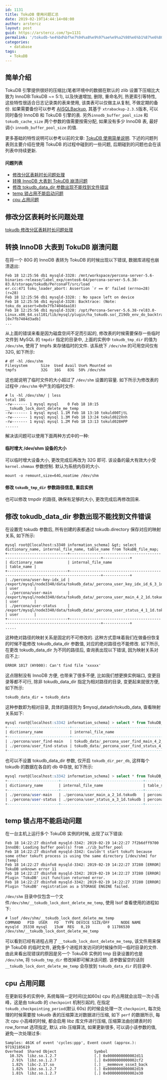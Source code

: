 ```yaml
---
id: 1131
title: TokuDB 使用问题汇总
date: 2019-02-19T14:44:14+08:00
author: arstercz
layout: post
guid: https://arstercz.com/?p=1131
permalink: '/tokudb-%e4%bd%bf%e7%94%a8%e9%97%ae%e9%a2%98%e6%b1%87%e6%80%bb/'
categories:
  - database
tags:
  - TokuDB
---
```

## 简单介绍

TokuDB 引擎提供很好的压缩比(笔者环境中的数据在默认的 zlib 设置下压缩比大致为 InnoDB:TokuDB ~= 5:1), 以及快速增加, 删除, 重命名列, 热更索引等特性, 这些特性很适合日志记录类的表来使用, 该类表可以仅做主从复制, 不做定期的备份. 如果需要备份可以参考 [AliSQLBackup](https://github.com/alibaba/AliSQLBackup), 其基于 `xtrabackup-2.3.5`版本, 可以同时备份 InnoDB 和 TokuDB 引擎的表. 另外`innodb_buffer_pool_size` 和 `tokudb_cache_size` 两个参数的值需要按需分配, 如果没有多少 InnoDB 表, 最好调小 `innodb_buffer_pool_size` 的值.

更多基础的特性说明可以参考以前的文章: [TokuDB 使用简单说明](https://blog.arstercz.com/tokudb-%E7%89%B9%E6%80%A7%E6%A6%82%E8%A7%88/). 下述的问题列表则主要介绍在使用 TokuDB 的过程中碰到的一些问题, 后期碰到的问题也会在该列表中持续更新.

#### 问题列表

* [修改分区表耗时长问题处理](#修改分区表耗时长问题处理)
* [转换 InnoDB 大表到 TokuDB 崩溃问题](#转换-InnoDB-大表到-TokuDB-崩溃问题)
* [修改 tokudb_data_dir 参数出现不能找到文件错误](#修改-tokudb_data_dir-参数出现不能找到文件错误)
* [temp 锁占用不能启动问题](#temp-锁占用不能启动问题)
* [cpu 占用问题](#cpu-占用问题)

## 修改分区表耗时长问题处理

[tokudb 修改分区表耗时长问题处理](https://blog.arstercz.com/tokudb-%E4%BF%AE%E6%94%B9%E5%88%86%E5%8C%BA%E8%A1%A8%E8%80%97%E6%97%B6%E9%95%BF%E9%97%AE%E9%A2%98%E5%A4%84%E7%90%86/)

## 转换 InnoDB 大表到 TokuDB 崩溃问题

在将一个 80G 的 InnoDB 表转为 TokuDB 的时候出现以下错误, 数据库进程也崩溃退出:

```
Feb 18 12:25:56 db1 mysqld-3328: /mnt/workspace/percona-server-5.6-binaries-release/label_exp/centos6-64/percona-server-5.6.38-83.0/storage/tokudb/PerconaFT/src/load
er.cc:471 toku_loader_abort: Assertion `r == 0' failed (errno=28) (r=28)
Feb 18 12:25:56 db1 mysqld-3328: : No space left on device
Feb 18 12:25:56 db1 mysqld-3328: Backtrace: (Note: toku_do_assert=0x0x7fb7404daa10)
Feb 18 12:25:56 db1 mysqld-3328: /opt/Percona-Server-5.6.38-rel83.0-Linux.x86_64.ssl101/lib/mysql/plugin/ha_tokudb.so(_Z19db_env_do_backtraceP8_IO_FILE+0x1b)[0x7fb7404d3adb]
...
```

从上面的错误来看是因为磁盘空间不足而引起的, 修改表的时候需要保存一些临时文件到 MySQL 的 `tmpdir` 指定的目录中, 上面的实例中 `tokudb_tmp_dir` 的值为 `/dev/shm`, 使用了 tmpfs 来存储临时的文件. 该系统下 `/dev/shm` 的可用空间仅有 32G, 如下所示:

```
# df -hl /dev/shm
Filesystem      Size  Used Avail Use% Mounted on
tmpfs           32G   16G   83G  50% /dev/shm
```

这也就说明了临时文件的大小超过了 `/dev/shm` 设置的容量. 如下所示为修改表的过程中 `/dev/shm` 中产生的临时文件:

```
# ls -hl /dev/shm/ | less
total 18G
-rw------- 1 mysql mysql    0 Feb 18 10:15 __tokudb_lock_dont_delete_me_temp
-rw------- 1 mysql mysql 1.1M Feb 18 13:10 tokuld00TjtL
-rw------- 1 mysql mysql 1.3M Feb 18 13:24 tokuld022Xnh
-rw------- 1 mysql mysql 1.2M Feb 18 13:13 tokuld028HPP
......
```

解决该问题可以使用下面两种方式中的一种:

#### 临时增大 /dev/shm 设备的大小

可以临时增大设备大小, 更改完成后再改为 32G 即可. 该设备的最大有效大小受 `kernel.shmmax` 参数控制. 默认为系统内存的大小.

```
mount -o remount,size=64G,noatime /dev/shm
```

#### 修改 `tokudb_tmp_dir` 参数路径信息, 重启实例

也可以修改 tmpdir 的路径, 确保有足够的大小, 更改完成后再修改回来.

## 修改 tokudb_data_dir 参数出现不能找到文件错误

在设置完 tokudb 参数后, 所有创建的表都通过 tokudb.directory 保存对应的映射关系, 如下所示:

```
mysql root@[localhost:s3340 information_schema] &gt; select dictionary_name, internal_file_name, table_name from TokuDB_file_map; 
+---------------------------+------------------------------------------------------------------------------------+------------+
| dictionary_name           | internal_file_name                                                                 | table_name |
+---------------------------+------------------------------------------------------------------------------------+------------+
| ./percona/user-key-idx_id | /export/mysql/node3340/data/tokudb_data/_percona_user_key_idx_id_6_3_1d_B_0.tokudb | user       |
| ./percona/user-main       | /export/mysql/node3340/data/tokudb_data/_percona_user_main_4_2_1d.tokudb           | user       |
| ./percona/user-status     | /export/mysql/node3340/data/tokudb_data/_percona_user_status_4_1_1d.tokudb         | user       |
+---------------------------+------------------------------------------------------------------------------------+------------+
.....
```

这种绝对路径的映射关系是固定的不可修改的. 这种方式意味着我们在做备份恢复的时候不能修改 tokudb_data_dir 参数值, 对应的绝对路径也不能修改. 如下所示, 在更改 tokudb_data_dir 为不同的路径后, 查询表出现以下错误, 因为映射关系对应不上:

```
ERROR 1017 (HY000): Can't find file 'xxxxx'
```

这点限制没有 InnoDB 方便, 也带来了很多不便, 比如我们想更换实例端口, 变更目录等都不可行, 除非 tokudb_data_dir 指定为相对路径的目录, 变更起来就很方便, 如下所示:

```
tokudb_data_dir = tokudb_data
```

这种参数即为相对目录, 具体的路径则为 $mysql_datadir/tokudb_data, 查看映射关系如下:

```sql
mysql root@[localhost:s3342 information_schema] > select * from TokuDB_file_map;
+----------------------------+-----------------------------------------------------+--------------+------------+-----------------------+
| dictionary_name            | internal_file_name                                  | table_schema | table_name | table_dictionary_name |
+----------------------------+-----------------------------------------------------+--------------+------------+-----------------------+
| ./percona/user_find-main   | tokudb_data/_percona_user_find_main_4_2_1d.tokudb   | percona      | user_find  | main                  |
| ./percona/user_find-status | tokudb_data/_percona_user_find_status_4_1_1d.tokudb | percona      | user_find  | status                |
+----------------------------+-----------------------------------------------------+--------------+------------+-----------------------+
```

也可以不设置 tokudb_data_dir 参数, 仅开启 `tokudb_dir_per_db`, 这样每个 tokudb 的数据在各自的 db 中存放, 如下所示:
```sql
mysql root@[localhost:s3342 information_schema] > select * from TokuDB_file_map;
+-----------------------+-------------------------------------+--------------+------------+-----------------------+
| dictionary_name       | internal_file_name                  | table_schema | table_name | table_dictionary_name |
+-----------------------+-------------------------------------+--------------+------------+-----------------------+
| ./percona/user-main   | ./percona/user_main_a_2_1d.tokudb   | percona      | user       | main                  |
| ./percona/user-status | ./percona/user_status_a_3_1d.tokudb | percona      | user       | status                |
+-----------------------+-------------------------------------+--------------+------------+-----------------------+
``` 

## temp 锁占用不能启动问题

在一台主机上运行多个 TokuDB 实例的时候, 出现了以下错误:

```
Feb 18 14:22:27 dbinfo8 mysqld-3342: 2019-02-19 14:22:27 7f2b6dff9700 InnoDB: Loading buffer pool(s) from .//ib_buffer_pool
Feb 18 14:22:27 dbinfo8 mysqld-3342: Couldn't start tokuft because some other tokuft process is using the same directory [/dev/shm] for [temp]
Feb 18 14:22:27 dbinfo8 mysqld-3342: 2019-02-19 14:22:27 37280 [ERROR] TokuDB unknown error 11
Feb 18 14:22:27 dbinfo8 mysqld-3342: 2019-02-19 14:22:27 37280 [ERROR] Plugin 'TokuDB' init function returned error.
Feb 18 14:22:27 dbinfo8 mysqld-3342: 2019-02-19 14:22:27 37280 [ERROR] Plugin 'TokuDB' registration as a STORAGE ENGINE failed.
```

`/dev/shm` 目录中仅包含一个文件`/dev/shm/__tokudb_lock_dont_delete_me_temp`, 使用 lsof 查看使用的进程如下:

```
# lsof /dev/shm/__tokudb_lock_dont_delete_me_temp    
COMMAND   PID  USER   FD   TYPE DEVICE SIZE/OFF     NODE NAME
mysqld  35338 mysql   15uW  REG   0,19        0 11786530 /dev/shm/__tokudb_lock_dont_delete_me_temp
```

可以看到已经有进程占用了 `__tokudb_lock_dont_delete_me_temp`, 该文件用来保护 TokuDB 的临时文件, 避免多个进程并发访问的时候操作同一临时目录的文件. 由此来看出现错误的原因是另一个 TokuDB 实例的 tmp 目录设置的也是 `/dev/shm`, 将 `tokudb_tmp_dir` 修改掉即可解决该问题. 该参数留空的话则 `__tokudb_lock_dont_delete_me_temp` 会存放到 `tokudb_data_dir` 的目录中.

## cpu 占用问题

在更新较多的实例中, 系统每隔一定时间(比如60s) cpu 的占用就会出现一次小高峰，这是由 tokudb 的 `checkpoint` 机制引起的, 在指定 `tokudb_checkpointing_period`(默认 60s) 的时候会处理一次 `checkpoint`, 每次处理的时候需要按 tokudb 表的压缩算法对数据进行压缩, 如下 `perf` 的数据所示, 每次 cpu 小高峰的时候, 都会启用 libz 库文件进行压缩, 压缩算法由创建表时的 row_format 选项指定, 默认 zlib 压缩算法, 如果更新很多, 可以调小该参数的值, 避免一次处理过多:

```
Samples: 461K of event 'cycles:ppp', Event count (approx.): 97192185619                                                                                                                                                                      
Overhead  Shared Object                 Symbol                                                                                                                                                                                               
  10.32%  libz.so.1.2.7                 [.] 0x0000000000002d11
   2.91%  libz.so.1.2.7                 [.] 0x0000000000002cf2
   1.82%  libc-2.17.so                  [.] __memmove_ssse3_back
   1.82%  libz.so.1.2.7                 [.] 0x0000000000002d19
   1.81%  libz.so.1.2.7                 [.] 0x0000000000002e30
```
